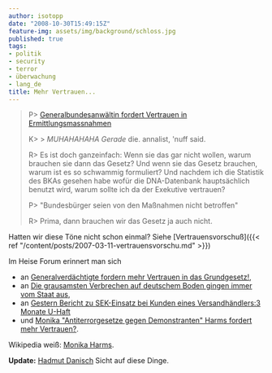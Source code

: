 ```yaml
---
author: isotopp
date: "2008-10-30T15:49:15Z"
feature-img: assets/img/background/schloss.jpg
published: true
tags:
- politik
- security
- terror
- überwachung
- lang_de
title: Mehr Vertrauen...
---
```


> P> [Generalbundesanwältin fordert Vertrauen in Ermittlungsmassnahmen](http://www.heise.de/newsticker/Generalbundesanwaeltin-fordert-Vertrauen-in-Ermittlungsmassnahmen--/meldung/118181)
>
> K> > *MUHAHAHAHA* _Gerade_ die. annalist, 'nuff said.
>
> R> Es ist doch ganzeinfach: Wenn sie das gar nicht wollen, warum brauchen
> sie dann das Gesetz? Und wenn sie das Gesetz brauchen, warum ist es so
> schwammig formuliert? Und nachdem ich die Statistik des BKAs gesehen habe
> wofür die DNA-Datenbank hauptsächlich benutzt wird, warum sollte ich da
> der Exekutive vertrauen?
> 
> P> "Bundesbürger seien von den Maßnahmen nicht betroffen"
>
> R> Prima, dann brauchen wir das Gesetz ja auch nicht.

Hatten wir diese Töne nicht schon einmal? Siehe 
[Vertrauensvorschuß]({{< ref "/content/posts/2007-03-11-vertrauensvorschu.md" >}})

Im Heise Forum erinnert man sich 
- an [Generalverdächtigte fordern mehr Vertrauen in das Grundgesetz!](http://www.heise.de/newsticker/foren/S-Generalverdaechtigte-fordern-mehr-Vertrauen-in-das-Grundgesetz/forum-146611/msg-15790828/read/), 
- an [Die grausamsten Verbrechen auf deutschem Boden gingen immer vom Staat aus](http://www.heise.de/newsticker/foren/S-Die-grausamsten-Verbrechen-auf-deutschem-Boden/forum-146611/msg-15790822/read/), 
- an [Gestern Bericht zu SEK-Einsatz bei Kunden eines Versandhändlers:3 Monate U-Haft](http://www.heise.de/newsticker/foren/S-Gestern-Bericht-zu-SEK-Einsatz-bei-Kunden-eines-Versandhaendlers-3-Monate-U-Haft/forum-146611/msg-15791114/read/) 
- und [Monika "Antiterrorgesetze gegen Demonstranten" Harms fordert mehr Vertrauen?](http://www.heise.de/newsticker/foren/S-Monika-Antiterrorgesetze-gegen-Demonstranten-Harms/forum-146611/msg-15790724/read/).

Wikipedia weiß: 
[Monika Harms](http://de.wikipedia.org/wiki/Monika_Harms#Abh.C3.B6rma.C3.9Fnahmen_gegen_Rechtsanw.C3.A4lte_und_Journalisten).

**Update:**  [Hadmut Danisch](http://www.danisch.de/blog/2008/11/03/generalbundesanwaltin-fordert-vertrauen-in-ermittlungsmasnahmen/)
Sicht auf diese Dinge.
